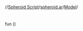 //[Spheroid Script](../../index.md)/[spheroid.ar](../index.md)/[Model](index.md)/[<init>](-init-.md)



# <init>  
 
fun [<init>](-init-.md)()  




